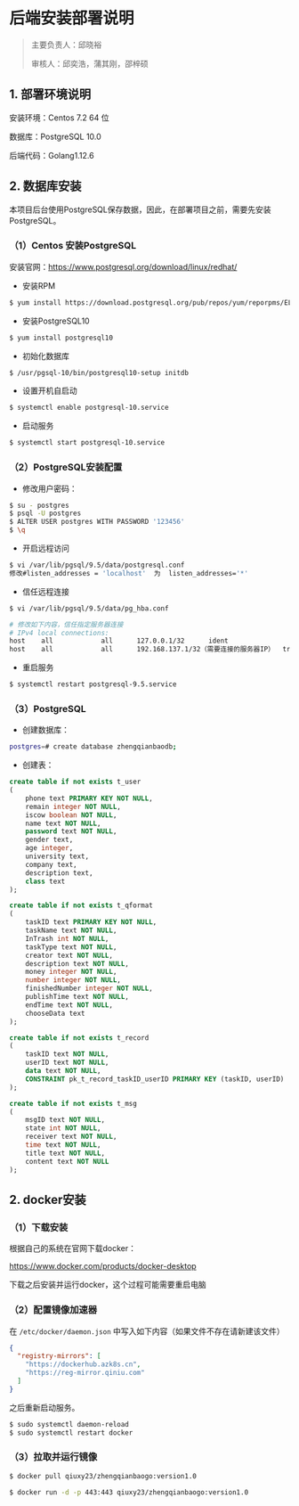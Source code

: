 # 后端安装部署说明

> 主要负责人：邱晓裕
>
> 审核人：邱奕浩，蒲其刚，邵梓硕

## 1. 部署环境说明

安装环境：Centos 7.2 64 位

数据库：PostgreSQL 10.0

后端代码：Golang1.12.6

## 2. 数据库安装

本项目后台使用PostgreSQL保存数据，因此，在部署项目之前，需要先安装PostgreSQL。

### （1）Centos 安装PostgreSQL

安装官网：https://www.postgresql.org/download/linux/redhat/

* 安装RPM

```bash
$ yum install https://download.postgresql.org/pub/repos/yum/reporpms/EL-7-x86_64/pgdg-redhat-repo-latest.noarch.rpm
```

* 安装PostgreSQL10

```bash
$ yum install postgresql10
```

* 初始化数据库

```bash
$ /usr/pgsql-10/bin/postgresql10-setup initdb
```

* 设置开机自启动

```bash
$ systemctl enable postgresql-10.service
```

* 启动服务

```bash
$ systemctl start postgresql-10.service
```

### （2）PostgreSQL安装配置

* 修改用户密码：

```bash
$ su - postgres
$ psql -U postgres
$ ALTER USER postgres WITH PASSWORD '123456'
$ \q
```

* 开启远程访问

```bash
$ vi /var/lib/pgsql/9.5/data/postgresql.conf
修改#listen_addresses = 'localhost'  为  listen_addresses='*'
```

* 信任远程连接

```bash
$ vi /var/lib/pgsql/9.5/data/pg_hba.conf

# 修改如下内容，信任指定服务器连接
# IPv4 local connections:
host    all            all      127.0.0.1/32      ident
host    all            all      192.168.137.1/32（需要连接的服务器IP）  trust
```

* 重启服务

```bash
$ systemctl restart postgresql-9.5.service
```

### （3）PostgreSQL 

* 创建数据库：

```bash
postgres=# create database zhengqianbaodb;
```

* 创建表：

```sql
create table if not exists t_user
(
    phone text PRIMARY KEY NOT NULL,
    remain integer NOT NULL,
    iscow boolean NOT NULL,
    name text NOT NULL,
    password text NOT NULL,
    gender text,
    age integer,
    university text,
    company text,
    description text,
    class text
);

create table if not exists t_qformat
(
	taskID text PRIMARY KEY NOT NULL,
	taskName text NOT NULL,
	InTrash int NOT NULL,
	taskType text NOT NULL,
	creator text NOT NULL,
	description text NOT NULL,
	money integer NOT NULL,
	number integer NOT NULL,
	finishedNumber integer NOT NULL,
	publishTime text NOT NULL,
	endTime text NOT NULL,
	chooseData text
);

create table if not exists t_record
(
    taskID text NOT NULL,
    userID text NOT NULL,
    data text NOT NULL,
    CONSTRAINT pk_t_record_taskID_userID PRIMARY KEY (taskID, userID)
);

create table if not exists t_msg
(
	msgID text NOT NULL,
	state int NOT NULL,
	receiver text NOT NULL,
	time text NOT NULL,
	title text NOT NULL,
	content text NOT NULL
);

```

## 2. docker安装

### （1）下载安装

根据自己的系统在官网下载docker：

https://www.docker.com/products/docker-desktop

下载之后安装并运行docker，这个过程可能需要重启电脑

### （2）配置镜像加速器

在 `/etc/docker/daemon.json` 中写入如下内容（如果文件不存在请新建该文件）

```json
{
  "registry-mirrors": [
    "https://dockerhub.azk8s.cn",
    "https://reg-mirror.qiniu.com"
  ]
}
```

之后重新启动服务。

```bash
$ sudo systemctl daemon-reload
$ sudo systemctl restart docker
```

### （3）拉取并运行镜像

```bash
$ docker pull qiuxy23/zhengqianbaogo:version1.0
```

```bash
$ docker run -d -p 443:443 qiuxy23/zhengqianbaogo:version1.0
```
